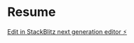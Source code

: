 # Resume

[Edit in StackBlitz next generation editor ⚡️](https://stackblitz.com/~/github.com/mukeshpandey9/Resume)